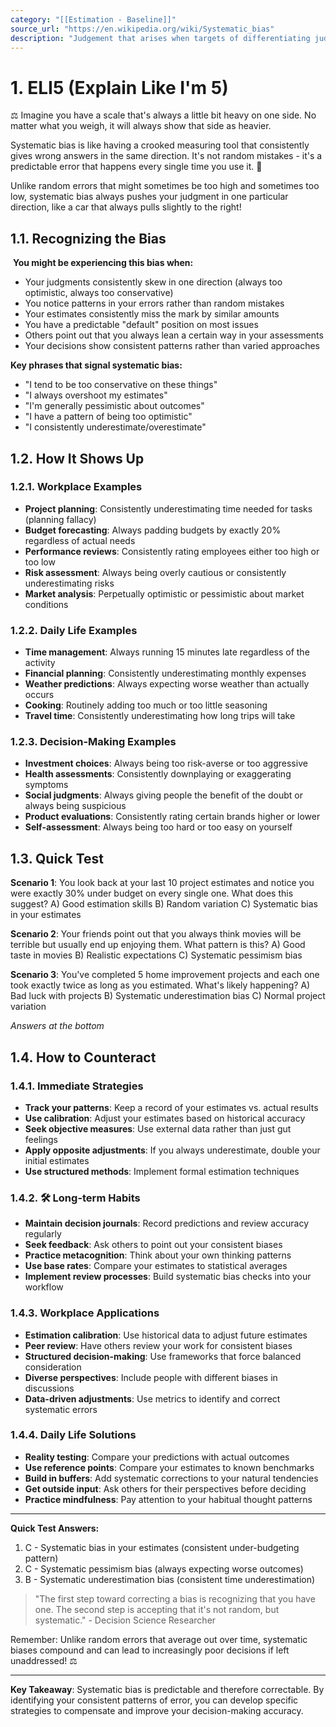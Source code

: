 ```yaml
---
category: "[[Estimation - Baseline]]"
source_url: "https://en.wikipedia.org/wiki/Systematic_bias"
description: "Judgement that arises when targets of differentiating judgement become subject to effects of regression that are not equivalent"
---
```


# 1. ELI5 (Explain Like I'm 5)

⚖️ Imagine you have a scale that's always a little bit heavy on one side. No matter what you weigh, it will always show that side as heavier.

Systematic bias is like having a crooked measuring tool that consistently gives wrong answers in the same direction. It's not random mistakes - it's a predictable error that happens every single time you use it. 📏

Unlike random errors that might sometimes be too high and sometimes too low, systematic bias always pushes your judgment in one particular direction, like a car that always pulls slightly to the right!

## 1.1. Recognizing the Bias

️ **You might be experiencing this bias when:**

- Your judgments consistently skew in one direction (always too optimistic, always too conservative)
- You notice patterns in your errors rather than random mistakes
- Your estimates consistently miss the mark by similar amounts
- You have a predictable "default" position on most issues
- Others point out that you always lean a certain way in your assessments
- Your decisions show consistent patterns rather than varied approaches

**Key phrases that signal systematic bias:**
- "I tend to be too conservative on these things"
- "I always overshoot my estimates"
- "I'm generally pessimistic about outcomes"
- "I have a pattern of being too optimistic"
- "I consistently underestimate/overestimate"

## 1.2. How It Shows Up

### 1.2.1. **Workplace Examples**

- **Project planning**: Consistently underestimating time needed for tasks (planning fallacy)
- **Budget forecasting**: Always padding budgets by exactly 20% regardless of actual needs
- **Performance reviews**: Consistently rating employees either too high or too low
- **Risk assessment**: Always being overly cautious or consistently underestimating risks
- **Market analysis**: Perpetually optimistic or pessimistic about market conditions

### 1.2.2. **Daily Life Examples**

- **Time management**: Always running 15 minutes late regardless of the activity
- **Financial planning**: Consistently underestimating monthly expenses
- **Weather predictions**: Always expecting worse weather than actually occurs
- **Cooking**: Routinely adding too much or too little seasoning
- **Travel time**: Consistently underestimating how long trips will take

### 1.2.3. **Decision-Making Examples**

- **Investment choices**: Always being too risk-averse or too aggressive
- **Health assessments**: Consistently downplaying or exaggerating symptoms
- **Social judgments**: Always giving people the benefit of the doubt or always being suspicious
- **Product evaluations**: Consistently rating certain brands higher or lower
- **Self-assessment**: Always being too hard or too easy on yourself

## 1.3. Quick Test

**Scenario 1**: You look back at your last 10 project estimates and notice you were exactly 30% under budget on every single one. What does this suggest?
A) Good estimation skills
B) Random variation
C) Systematic bias in your estimates

**Scenario 2**: Your friends point out that you always think movies will be terrible but usually end up enjoying them. What pattern is this?
A) Good taste in movies
B) Realistic expectations
C) Systematic pessimism bias

**Scenario 3**: You've completed 5 home improvement projects and each one took exactly twice as long as you estimated. What's likely happening?
A) Bad luck with projects
B) Systematic underestimation bias
C) Normal project variation

*Answers at the bottom*

## 1.4. How to Counteract

### 1.4.1. **Immediate Strategies**

- **Track your patterns**: Keep a record of your estimates vs. actual results
- **Use calibration**: Adjust your estimates based on historical accuracy
- **Seek objective measures**: Use external data rather than just gut feelings
- **Apply opposite adjustments**: If you always underestimate, double your initial estimates
- **Use structured methods**: Implement formal estimation techniques

### 1.4.2. 🛠️ **Long-term Habits**

- **Maintain decision journals**: Record predictions and review accuracy regularly
- **Seek feedback**: Ask others to point out your consistent biases
- **Practice metacognition**: Think about your own thinking patterns
- **Use base rates**: Compare your estimates to statistical averages
- **Implement review processes**: Build systematic bias checks into your workflow

### 1.4.3. **Workplace Applications**

- **Estimation calibration**: Use historical data to adjust future estimates
- **Peer review**: Have others review your work for consistent biases
- **Structured decision-making**: Use frameworks that force balanced consideration
- **Diverse perspectives**: Include people with different biases in discussions
- **Data-driven adjustments**: Use metrics to identify and correct systematic errors

### 1.4.4. **Daily Life Solutions**

- **Reality testing**: Compare your predictions with actual outcomes
- **Use reference points**: Compare your estimates to known benchmarks
- **Build in buffers**: Add systematic corrections to your natural tendencies
- **Get outside input**: Ask others for their perspectives before deciding
- **Practice mindfulness**: Pay attention to your habitual thought patterns

---

**Quick Test Answers:**
1) C - Systematic bias in your estimates (consistent under-budgeting pattern)
2) C - Systematic pessimism bias (always expecting worse outcomes)
3) B - Systematic underestimation bias (consistent time underestimation)

> "The first step toward correcting a bias is recognizing that you have one. The second step is accepting that it's not random, but systematic." - Decision Science Researcher

Remember: Unlike random errors that average out over time, systematic biases compound and can lead to increasingly poor decisions if left unaddressed! ⚖️

---

**Key Takeaway**: Systematic bias is predictable and therefore correctable. By identifying your consistent patterns of error, you can develop specific strategies to compensate and improve your decision-making accuracy.

